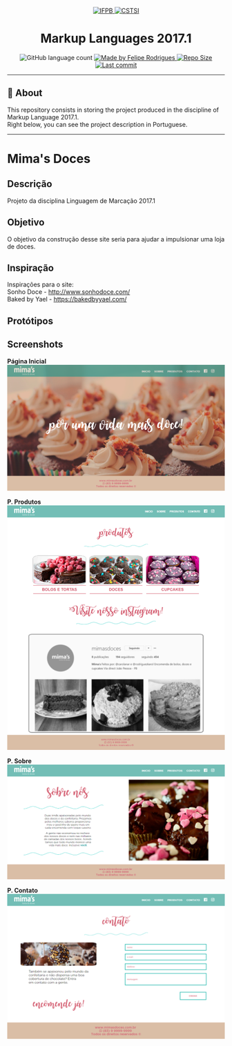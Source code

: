 <p align="center">
  <a href="https://www.ifpb.edu.br/">
    <img alt="IFPB" src="https://avatars0.githubusercontent.com/u/2523928?s=400&v=4" width=150 >
  </a>
  
  <a href="https://estudante.ifpb.edu.br/cursos/39">
  <img alt="CSTSI" src="https://henrifrade.github.io/Marvelist/images/others/TSI.svg" width=150>
  </a>
</p>

<h1 align="center">
   Markup Languages 2017.1
</h1>

<p align="center">
  <img alt="GitHub language count" src="https://img.shields.io/github/languages/count/felipersdf/Mimas-Doces?color=%23E699FF">

  <a href="https://github.com/felipersdf">
    <img alt="Made by Felipe Rodrigues" src="https://img.shields.io/badge/made%20by-Felipe Rodrigues-%2304D361?color=%23E699FF">
  </a>

  <a href="https://github.com/felipersdf/Mimas-Doces">
    <img alt="Repo Size" src="https://img.shields.io/github/repo-size/felipersdf/Mimas-Doces?color=%23E699FF">
  </a>
  
  <a href="https://github.com/felipersdf/Mimas-Doces">
    <img alt="Last commit" src="https://img.shields.io/github/last-commit/felipersdf/Mimas-Doces?color=%23E699FF">
  </a>
</p>

---

## :notebook: About 


This repository consists in storing the project produced in the discipline of Markup Language 2017.1.<br/>
Right below, you can see the project description in Portuguese.

---

# Mima's Doces

## Descrição
Projeto da disciplina Linguagem de Marcação 2017.1

## Objetivo
O objetivo da construção desse site seria para ajudar a impulsionar uma loja de doces.

## Inspiração
Inspirações para o site: <br>
Sonho Doce - http://www.sonhodoce.com/ <br>
Baked by Yael - https://bakedbyyael.com/

## Protótipos

## Screenshots

<b>Página Inicial</b>
![Pagina Inicial](screenshots/inicio.png)

<b>P. Produtos</b>
 ![Pagina Produtos](screenshots/produtos.png)

<b>P. Sobre</b>
 ![Pagina Sobre](screenshots/sobre.png)
 
<b>P. Contato</b>
 ![Pagina Contato](screenshots/contato.png)

